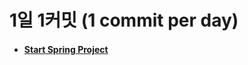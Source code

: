 # 1일 1커밋 (1 commit per day)

<ul>
<li>
  <h4><a href="https://github.com/jysaa5/Violet_Study_Spring/tree/master/20200818">Start Spring Project</a></h4>
</li>
</ul>
